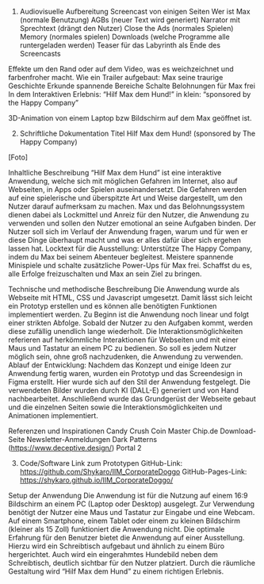 1. Audiovisuelle Aufbereitung
Screencast von einigen Seiten
Wer ist Max (normale Benutzung)
AGBs (neuer Text wird generiert)
Narrator mit Sprechtext (drängt den Nutzer)
Close the Ads (normales Spielen)
Memory (normales spielen)
Downloads (welche Programme alle runtergeladen werden)
Teaser für das Labyrinth als Ende des Screencasts

Effekte um den Rand oder auf dem Video, was es weichzeichnet und farbenfroher macht.
Wie ein Trailer aufgebaut:
Max seine traurige Geschichte
Erkunde spannende Bereiche
Schalte Belohnungen für Max frei
In dem Interaktiven Erlebnis: “Hilf Max dem Hund!”
in klein: “sponsored by the Happy Company”

3D-Animation von einem Laptop bzw Bildschirm auf dem Max geöffnet ist.

2. Schriftliche Dokumentation
Titel
Hilf Max dem Hund! (sponsored by The Happy Company)

[Foto]

Inhaltliche Beschreibung
“Hilf Max dem Hund” ist eine interaktive Anwendung, welche sich mit möglichen Gefahren im Internet, also auf Webseiten, in Apps oder Spielen auseinandersetzt. Die Gefahren werden auf eine spielerische und überspitzte Art und Weise dargestellt, um den Nutzer darauf aufmerksam zu machen. Max und das Belohnungssystem dienen dabei als Lockmittel und Anreiz für den Nutzer, die Anwendung zu verwenden und sollen den Nutzer emotional an seine Aufgaben binden. Der Nutzer soll sich im Verlauf der Anwendung fragen, warum und für wen er diese Dinge überhaupt macht und was er alles dafür über sich ergehen lassen hat.
Locktext für die Ausstellung:
Unterstütze The Happy Company, indem du Max bei seinem Abenteuer begleitest. Meistere spannende Minispiele und schalte zusätzliche Power-Ups für Max frei. Schaffst du es, alle Erfolge freizuschalten und Max an sein Ziel zu bringen.

Technische und methodische Beschreibung
Die Anwendung wurde als Webseite mit HTML, CSS und Javascript umgesetzt. Damit lässt sich leicht ein Prototyp erstellen und es können alle benötigten Funktionen implementiert werden. Zu Beginn ist die Anwendung noch linear und folgt einer strikten Abfolge. Sobald der Nutzer zu den Aufgaben kommt, werden diese zufällig unendlich lange wiederholt.
Die Interaktionsmöglichkeiten referieren auf herkömmliche Interaktionen für Webseiten und mit einer Maus und Tastatur an einem PC zu bedienen. So soll es jedem Nutzer möglich sein, ohne groß nachzudenken, die Anwendung zu verwenden.
Ablauf der Entwicklung:
Nachdem das Konzept und einige Ideen zur Anwendung fertig waren, wurden ein Prototyp und das Screendesign in Figma erstellt. Hier wurde sich auf den Stil der Anwendung festgelegt.
Die verwendeten Bilder wurden durch KI (DALL-E) generiert und von Hand nachbearbeitet.
Anschließend wurde das Grundgerüst der Webseite gebaut und die einzelnen Seiten sowie die Interaktionsmöglichkeiten und Animationen implementiert.

Referenzen und Inspirationen
Candy Crush
Coin Master
Chip.de Download-Seite
Newsletter-Anmeldungen
Dark Patterns (https://www.deceptive.design/)
Portal 2

3. Code/Software
Link zum Prototypen
GitHub-Link: https://github.com/Shykaro/IIM_CorporateDoggo
GitHub-Pages-Link: https://shykaro.github.io/IIM_CorporateDoggo/

Setup der Anwendung
Die Anwendung ist für die Nutzung auf einem 16:9 Bildschirm an einem PC (Laptop oder Desktop) ausgelegt. Zur Verwendung benötigt der Nutzer eine Maus und Tastatur zur Eingabe und eine Webcam. Auf einem Smartphone, einem Tablet oder einem zu kleinen Bildschirm (kleiner als 15 Zoll) funktioniert die Anwendung nicht.
Die optimale Erfahrung für den Benutzer bietet die Anwendung auf einer Ausstellung. Hierzu wird ein Schreibtisch aufgebaut und ähnlich zu einem Büro hergerichtet. Auch wird ein eingerahmtes Hundebild neben dem Schreibtisch, deutlich sichtbar für den Nutzer platziert.
Durch die räumliche Gestaltung wird “Hilf Max dem Hund” zu einem richtigen Erlebnis.
